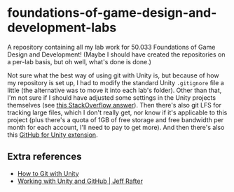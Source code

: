 # foundations-of-game-design-and-development-labs

A repository containing all my lab work for 50.033 Foundations of Game Design and Development! (Maybe I should have created the repositories on a per-lab basis, but oh well, what's done is done.)

Not sure what the best way of using git with Unity is, but because of how my repository is set up, I had to modify the standard Unity `.gitignore` file a little (the alternative was to move it into each lab's folder). Other than that, I'm not sure if I should have adjusted some settings in the Unity projects themselves (see [this StackOverflow answer](https://stackoverflow.com/questions/21573405/how-to-prepare-a-unity-project-for-git)). Then there's also git LFS for tracking large files, which I don't really get, nor know if it's applicable to this project (plus there's a quota of 1GB of free storage and free bandwidth per month for each account, I'll need to pay to get more). And then there's also this [GitHub for Unity extension](https://unity.github.com/).

## Extra references
- [How to Git with Unity](https://thoughtbot.com/blog/how-to-git-with-unity)
- [Working with Unity and GitHub | Jeff Rafter](https://jeffrafter.com/unity-and-github/)
